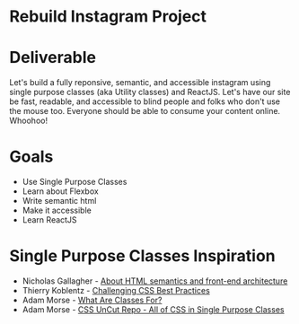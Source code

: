 # Rebuild Instagram Project

# Deliverable
Let's build a fully reponsive, semantic, and accessible instagram using single purpose classes (aka Utility classes) and ReactJS. Let's have our site be fast, readable, and accessible to blind people and folks who don't use the mouse too. Everyone should be able to consume your content online. Whoohoo!

# Goals
* Use Single Purpose Classes
* Learn about Flexbox
* Write semantic html
* Make it accessible
* Learn ReactJS


# Single Purpose Classes Inspiration
* Nicholas Gallagher - [About HTML semantics and front-end architecture](http://nicolasgallagher.com/about-html-semantics-front-end-architecture/)
* Thierry Koblentz - [Challenging CSS Best Practices](http://www.smashingmagazine.com/2013/10/21/challenging-css-best-practices-atomic-approach/)
* Adam Morse - [What Are Classes For?](http://xn--h4hg.ws/2015/05/14/what-are-classes-for/)
* Adam Morse - [CSS UnCut Repo - All of CSS in Single Purpose Classes](https://github.com/mrmrs/css-uncut) 
